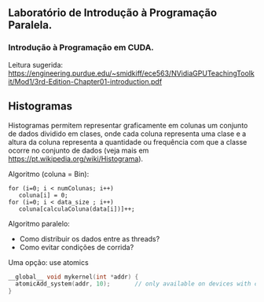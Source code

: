 ## Laboratório de Introdução à Programação Paralela. 
### Introdução à Programação em CUDA.
Leitura sugerida: https://engineering.purdue.edu/~smidkiff/ece563/NVidiaGPUTeachingToolkit/Mod1/3rd-Edition-Chapter01-introduction.pdf

## Histogramas
Histogramas permitem representar graficamente em colunas um conjunto de dados dividido em clases, onde cada coluna representa uma clase e a altura da coluna representa a quantidade ou frequência com que a classe ocorre no conjunto de dados (veja mais em https://pt.wikipedia.org/wiki/Histograma).  

Algoritmo (coluna = Bin):
```
for (i=0; i < numColunas; i++)
   coluna[i] = 0;
for (i=0; i < data_size ; i++)
   coluna[calculaColuna(data[i])]++;
```

Algoritmo paralelo:
* Como distribuir os dados entre as threads?
* Como evitar condições de corrida?

Uma opção: use atomics
```C
__global__ void mykernel(int *addr) {
  atomicAdd_system(addr, 10);       // only available on devices with compute capability 6.x
}
```
